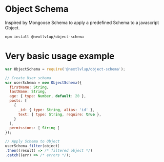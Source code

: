 Object Schema
==================

Inspired by Mongoose Schema to apply a predefined Schema to a javascript Object.

```
npm install @nextlvlup/object-schema
```

# Very basic usage example
```js
var ObjectSchema = require('@nextlvlup/object-schema');

// Create User schema
var userSchema = new ObjectSchema({
  firstName: String,
  lastName: String,
  age: { type: Number, default: 20 },
  posts: [
    {
      _id: { type: String, alias: 'id' },
      text: { type: String, require: true },
    }
  ],
  permissions: [ String ]
});

// Apply Schema to Object
userSchema.filter(object)
.then((result) => /* filtered object */)
.catch((err) => /* errors */);
```
